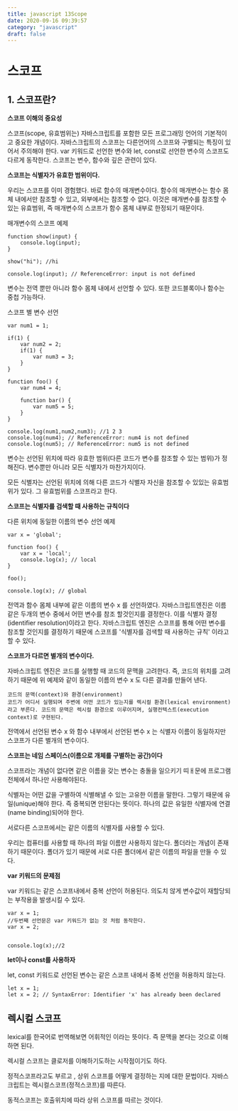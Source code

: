 ```yaml
---
title: javascript 13Scope
date: 2020-09-16 09:39:57
category: "javascript"
draft: false
---
```


# 스코프

## 1. 스코프란?

**스코프 이해의 중요성**

스코프(scope, 유효범위는) 자바스크립트를 포함한 모든 프로그래밍 언어의 기본적이고 중요한 개념이다. 자바스크립트의 스코프는 다른언어의 스코프와 구별되는 특징이 있어서 주의해야 한다. var 키워드로 선언한 변수와 let, const로 선언한 변수의 스코프도 다르게 동작한다. 스코프는 변수, 함수와 깊은 관련이 있다.

**스코프는 식별자가 유효한 범위이다.**

우리는 스코프를 이미 경험했다. 바로 함수의 매개변수이다. 함수의 매개변수는 함수 몸체 내에서만 참조할 수 있고, 외부에서는 참조할 수 없다. 이것은 매개변수를 참조할 수 있는 유효범위, 즉 매개변수의 스코프가 함수 몸체 내부로 한정되기 때문이다.

매개변수의 스코프 예제

```
function show(input) {
	console.log(input);
}

show("hi"); //hi

console.log(input); // ReferenceError: input is not defined
```

변수는 전역 뿐만 아니라 함수 몸체 내에서 선언할 수 있다. 또한 코드블록이나 함수는 중첩 가능하다.

스코프 별 변수 선언

```
var num1 = 1;

if(1) {
	var num2 = 2;
	if(1) {
		var num3 = 3;
	}
}

function foo() {
	var num4 = 4;

	function bar() {
		var num5 = 5;
	}
}

console.log(num1,num2,num3); //1 2 3
console.log(num4); // ReferenceError: num4 is not defined
console.log(num5); // ReferenceError: num5 is not defined
```

변수는 선언된 위치에 따라 유효한 범위(다른 코드가 변수를 참조할 수 있는 범위)가 정해진다. 변수뿐만 아니라 모든 식별자가 마찬가지이다.

모든 식별자는 선언된 위치에 의해 다른 코드가 식별자 자신을 참조할 수 있있는 유효범위가 있다. 그 유효범위를 스코프라고 한다.

**스코프는 식별자를 검색할 때 사용하는 규칙이다**

다른 위치에 동일한 이름의 변수 선언 예제

```
var x = 'global';

function foo() {
	var x = 'local';
	console.log(x); // local
}

foo();

console.log(x); // global
```

전역과 함수 몸체 내부에 같은 이름의 변수 x 를 선언하였다. 자바스크립트엔진은 이름같은 두개의 변수 중에서 어떤 변수를 참조 할것인지를 결정한다. 이를 식별자 결정(identifier resolution)이라고 한다. 자바스크립트 엔진은 스코프를 통해 어떤 변수를 참조할 것인지를 결정하기 때문에 스코프를 '식별자를 검색할 때 사용하는 규칙' 이라고 할 수 있다.

**스코프가 다르면 별개의 변수이다.**

자바스크립트 엔진은 코드를 실행할 때 코드의 문맥을 고려한다. 즉, 코드의 위치를 고려하기 때문에 위 예제와 같이 동일한 이름의 변수 x 도 다른 결과를 만들어 낸다.

```
코드의 문맥(context)와 환경(environment)
코드가 어디서 실행되며 주변에 어떤 코드가 있는지를 렉시컬 환경(lexical environment)라고 부른다. 코드의 문맥은 렉시컬 환경으로 이루어지며, 실행컨텍스트(execution context)로 구현된다.
```

전역에서 선언된 변수 x 와 함수 내부에서 선언된 변수 x 는 식별자 이름이 동일하지만 스코프가 다른 별개의 변수이다.

**스코프는 네임 스페이스(이름으로 개체를 구별하는 공간)이다**

스코프라는 개념이 없다면 같은 이름을 갖는 변수는 충돌을 일으키기 띠ㅐ문에 프로그램 전체에서 하나만 사용해야된다.

식별자는 어떤 값을 구별하여 식별해낼 수 있는 고유한 이름을 말한다. 그렇기 때문에 유일(unique)해야 한다. 즉 중복되면 안된다는 뜻이다. 하나의 값은 유일한 식별자에 연결 (name binding)되어야 한다.

서로다른 스코프에서는 같은 이름의 식별자를 사용할 수 있다.

우리는 컴퓨터를 사용할 때 하나의 파일 이름만 사용하지 않는다. 폴더라는 개념이 존재하기 때문이다. 폴더가 있기 때문에 서로 다른 폴더에서 같은 이름의 파일을 만들 수 있다.

**var 키워드의 문제점**

var 키워드는 같은 스코프내에서 중복 선언이 허용된다. 의도치 않게 변수값이 재할당되는 부작용을 발생시킬 수 있다.

```
var x = 1;
//두번째 선언문은 var 키워드가 없는 것 처럼 동작한다.
var x = 2;


console.log(x);//2

```

**let이나 const를 사용하자**

let, const 키워드로 선언된 변수는 같은 스코프 내에서 중복 선언을 허용하지 않는다.

```
let x = 1;
let x = 2; // SyntaxError: Identifier 'x' has already been declared
```

## 렉시컬 스코프

lexical를 한국어로 번역해보면 어휘적인 이라는 뜻이다. 즉 문맥을 본다는 것으로 이해하면 된다.

렉시컬 스코프는 클로저를 이해하기도하는 시작점이기도 하다.

정적스코프라고도 부르고 , 상위 스코프를 어떻게 결정하는 지에 대한 문법이다. 자바스크립트는 렉시컬스코프(정적스코프)를 따른다.

동적스코프는 호출위치에 따라 상위 스코프를 따르는 것이다.
